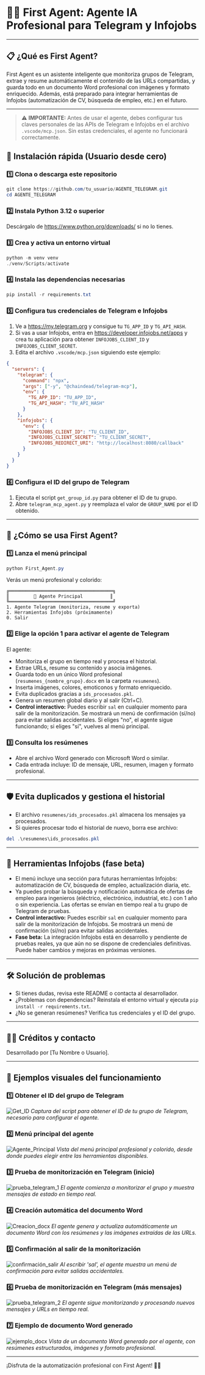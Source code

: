 
# 🤖✨ First Agent: Agente IA Profesional para Telegram y Infojobs

---

## 📋 ¿Qué es First Agent?

First Agent es un asistente inteligente que monitoriza grupos de Telegram, extrae y resume automáticamente el contenido de las URLs compartidas, y guarda todo en un documento Word profesional con imágenes y formato enriquecido. Además, está preparado para integrar herramientas de Infojobs (automatización de CV, búsqueda de empleo, etc.) en el futuro.

---


> ⚠️ **IMPORTANTE:** Antes de usar el agente, debes configurar tus claves personales de las APIs de Telegram e Infojobs en el archivo `.vscode/mcp.json`. Sin estas credenciales, el agente no funcionará correctamente.

## 🚀 Instalación rápida (Usuario desde cero)

### 1️⃣ Clona o descarga este repositorio
```powershell
git clone https://github.com/tu_usuario/AGENTE_TELEGRAM.git
cd AGENTE_TELEGRAM
```

### 2️⃣ Instala Python 3.12 o superior
Descárgalo de https://www.python.org/downloads/ si no lo tienes.

### 3️⃣ Crea y activa un entorno virtual
```powershell
python -m venv venv
./venv/Scripts/activate
```

### 4️⃣ Instala las dependencias necesarias
```powershell
pip install -r requirements.txt
```


### 5️⃣ Configura tus credenciales de Telegram e Infojobs

1. Ve a https://my.telegram.org y consigue tu `TG_APP_ID` y `TG_API_HASH`.
2. Si vas a usar Infojobs, entra en https://developer.infojobs.net/apps y crea tu aplicación para obtener `INFOJOBS_CLIENT_ID` y `INFOJOBS_CLIENT_SECRET`.
3. Edita el archivo `.vscode/mcp.json` siguiendo este ejemplo:
```json
{
  "servers": {
    "telegram": {
      "command": "npx",
      "args": ["-y", "@chaindead/telegram-mcp"],
      "env": {
        "TG_APP_ID": "TU_APP_ID",
        "TG_API_HASH": "TU_API_HASH"
      }
    },
    "infojobs": {
      "env": {
        "INFOJOBS_CLIENT_ID": "TU_CLIENT_ID",
        "INFOJOBS_CLIENT_SECRET": "TU_CLIENT_SECRET",
        "INFOJOBS_REDIRECT_URI": "http://localhost:8080/callback"
      }
    }
  }
}
```

### 6️⃣ Configura el ID del grupo de Telegram
1. Ejecuta el script `get_group_id.py` para obtener el ID de tu grupo.
2. Abre `telegram_mcp_agent.py` y reemplaza el valor de `GROUP_NAME` por el ID obtenido.

---

## 🏁 ¿Cómo se usa First Agent?

### 1️⃣ Lanza el menú principal
```powershell
python First_Agent.py
```

Verás un menú profesional y colorido:

```
╔══════════════════════════════════════╗
║         🤖 Agente Principal          ║
╚══════════════════════════════════════╝
1. Agente Telegram (monitoriza, resume y exporta)
2. Herramientas Infojobs (próximamente)
0. Salir
```


### 2️⃣ Elige la opción 1 para activar el agente de Telegram
El agente:
- Monitoriza el grupo en tiempo real y procesa el historial.
- Extrae URLs, resume su contenido y asocia imágenes.
- Guarda todo en un único Word profesional (`resumenes_{nombre_grupo}.docx` en la carpeta `resumenes`).
- Inserta imágenes, colores, emoticonos y formato enriquecido.
- Evita duplicados gracias a `ids_procesados.pkl`.
- Genera un resumen global diario y al salir (Ctrl+C).
- **Control interactivo:** Puedes escribir `sal` en cualquier momento para salir de la monitorización. Se mostrará un menú de confirmación (sí/no) para evitar salidas accidentales. Si eliges "no", el agente sigue funcionando; si eliges "sí", vuelves al menú principal.

### 3️⃣ Consulta los resúmenes
- Abre el archivo Word generado con Microsoft Word o similar.
- Cada entrada incluye: ID de mensaje, URL, resumen, imagen y formato profesional.

---

## 🛡️ Evita duplicados y gestiona el historial

- El archivo `resumenes/ids_procesados.pkl` almacena los mensajes ya procesados.
- Si quieres procesar todo el historial de nuevo, borra ese archivo:
```powershell
del .\resumenes\ids_procesados.pkl
```

---


## 🧩 Herramientas Infojobs (fase beta)

- El menú incluye una sección para futuras herramientas Infojobs: automatización de CV, búsqueda de empleo, actualización diaria, etc.
- Ya puedes probar la búsqueda y notificación automática de ofertas de empleo para ingenieros (eléctrico, electrónico, industrial, etc.) con 1 año o sin experiencia. Las ofertas se envían en tiempo real a tu grupo de Telegram de pruebas.
- **Control interactivo:** Puedes escribir `sal` en cualquier momento para salir de la monitorización de Infojobs. Se mostrará un menú de confirmación (sí/no) para evitar salidas accidentales.
- **Fase beta:** La integración Infojobs está en desarrollo y pendiente de pruebas reales, ya que aún no se dispone de credenciales definitivas. Puede haber cambios y mejoras en próximas versiones.

---

## 🛠️ Solución de problemas

- Si tienes dudas, revisa este README o contacta al desarrollador.
- ¿Problemas con dependencias? Reinstala el entorno virtual y ejecuta `pip install -r requirements.txt`.
- ¿No se generan resúmenes? Verifica tus credenciales y el ID del grupo.

---

## 👨‍💻 Créditos y contacto

Desarrollado por [Tu Nombre o Usuario].


---

## 📸 Ejemplos visuales del funcionamiento

### 1️⃣ Obtener el ID del grupo de Telegram
![Get_ID](imagenes/Get_ID.png)
*Captura del script para obtener el ID de tu grupo de Telegram, necesario para configurar el agente.*

### 2️⃣ Menú principal del agente
![Agente_Principal](imagenes/Agente_Principal.png)
*Vista del menú principal profesional y colorido, desde donde puedes elegir entre las herramientas disponibles.*

### 3️⃣ Prueba de monitorización en Telegram (inicio)
![prueba_telegram_1](imagenes/prueba_telegram_1.png)
*El agente comienza a monitorizar el grupo y muestra mensajes de estado en tiempo real.*

### 4️⃣ Creación automática del documento Word
![Creacion_docx](imagenes/Creacion_docx.png)
*El agente genera y actualiza automáticamente un documento Word con los resúmenes y las imágenes extraídas de las URLs.*

### 5️⃣ Confirmación al salir de la monitorización
![confirmación_salir](imagenes/confirmación_salir.png)
*Al escribir 'sal', el agente muestra un menú de confirmación para evitar salidas accidentales.*

### 6️⃣ Prueba de monitorización en Telegram (más mensajes)
![prueba_telegram_2](imagenes/prueba_telegram_2.png)
*El agente sigue monitorizando y procesando nuevos mensajes y URLs en tiempo real.*

### 7️⃣ Ejemplo de documento Word generado
![ejemplo_docx](imagenes/ejemplo_docx.png)
*Vista de un documento Word generado por el agente, con resúmenes estructurados, imágenes y formato profesional.*

---

¡Disfruta de la automatización profesional con First Agent! 🚀🤖


